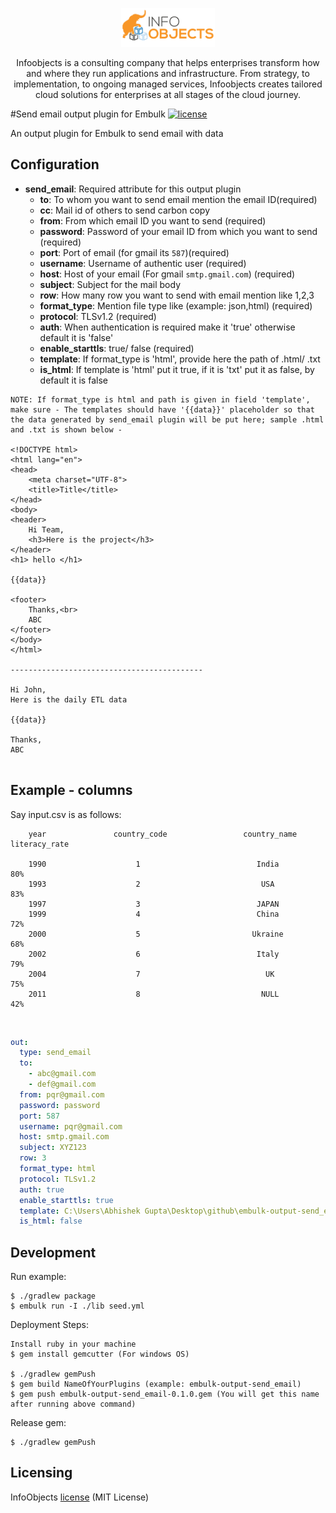 <p align="center">
  <a href="https://www.infoobjects.com/" target="blank"><img src="screenshots/logo.png" width="150" alt="InfoObjects Logo" /></a>
</p>
<p align="center">Infoobjects is a consulting company that helps enterprises transform how and where they run applications and infrastructure.
From strategy, to implementation, to ongoing managed services, Infoobjects creates tailored cloud solutions for enterprises at all stages of the cloud journey.</p>

#Send email output plugin for Embulk
[![license](https://img.shields.io/badge/license-MIT-blue.svg)](LICENSE)

An output plugin for Embulk to send email with data

## Configuration

- **send_email**: Required attribute for this output plugin
    - **to**: To whom you want to send email mention the email ID(required)
    - **cc**: Mail id of others to send carbon copy
    - **from**: From which email ID you want to send (required)
    - **password**: Password of your email ID from which you want to send  (required)
    - **port**: Port of email (for gmail its `587`)(required)
    - **username**: Username of authentic user (required)
    - **host**: Host of your email (For gmail `smtp.gmail.com`) (required)
    - **subject**: Subject for the mail body
    - **row**: How many row you want to send with email mention like 1,2,3
    - **format_type**: Mention file type like (example: json,html) (required)
    - **protocol**: TLSv1.2 (required)
    - **auth**: When authentication is required make it 'true' otherwise default it is 'false'
    - **enable_starttls**: true/ false (required)
    - **template**: If format_type is 'html', provide here the path of .html/ .txt
    - **is_html**: If template is 'html' put it true, if it is 'txt' put it as false, by default it is false

```
NOTE: If format_type is html and path is given in field 'template', make sure - The templates should have '{{data}}' placeholder so that the data generated by send_email plugin will be put here; sample .html and .txt is shown below -

<!DOCTYPE html>
<html lang="en">
<head>
    <meta charset="UTF-8">
    <title>Title</title>
</head>
<body>
<header>
    Hi Team,
    <h3>Here is the project</h3>
</header>
<h1> hello </h1>

{{data}}

<footer>
    Thanks,<br>
    ABC
</footer>
</body>
</html>

-------------------------------------------

Hi John,
Here is the daily ETL data

{{data}}

Thanks,
ABC


```

## Example - columns

Say input.csv is as follows:
​
```
    year               country_code                 country_name            literacy_rate
    
    1990                    1                          India                       80%
    1993                    2                           USA                        83%
    1997                    3                          JAPAN                        
    1999                    4                          China                       72%
    2000                    5                         Ukraine                      68%
    2002                    6                          Italy                       79%
    2004                    7                            UK                        75%
    2011                    8                           NULL                       42%
```
​


```yaml
out:
  type: send_email
  to:
    - abc@gmail.com
    - def@gmail.com
  from: pqr@gmail.com
  password: password
  port: 587
  username: pqr@gmail.com
  host: smtp.gmail.com
  subject: XYZ123
  row: 3
  format_type: html
  protocol: TLSv1.2
  auth: true
  enable_starttls: true
  template: C:\Users\Abhishek Gupta\Desktop\github\embulk-output-send_email\example\email.txt
  is_html: false
```


## Development

Run example:

```
$ ./gradlew package
$ embulk run -I ./lib seed.yml
```

Deployment Steps:

```
Install ruby in your machine
$ gem install gemcutter (For windows OS)

$ ./gradlew gemPush
$ gem build NameOfYourPlugins (example: embulk-output-send_email)
$ gem push embulk-output-send_email-0.1.0.gem (You will get this name after running above command)
```


Release gem:

```
$ ./gradlew gemPush
```
## Licensing

InfoObjects [license](LICENSE) (MIT License)